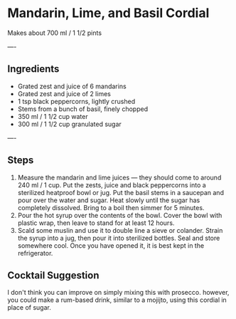 # Mandarin, Lime, and Basil Cordial

Makes about 700 ml / 1 1/2 pints

—-

## Ingredients

* Grated zest and juice of 6 mandarins
* Grated zest and juice of 2 limes
* 1 tsp black peppercorns, lightly crushed
* Stems from a bunch of basil, finely chopped
* 350 ml / 1 1/2 cup water
* 300 ml / 1 1/2 cup granulated sugar

—-

## Steps

1.  Measure the mandarin and lime juices — they should come to around 240 ml / 1 cup. Put the zests, juice and black peppercorns into a sterilized heatproof bowl or jug. Put the basil stems in a saucepan and pour over the water and sugar. Heat slowly until the sugar has completely dissolved. Bring to a boil then simmer for 5 minutes.
2.  Pour the hot syrup over the contents of the bowl. Cover the bowl with plastic wrap, then leave to stand for at least 12 hours.
3.  Scald some muslin and use it to double line a sieve or colander. Strain the syrup into a jug, then pour it into sterilized bottles. Seal and store somewhere cool. Once you have opened it, it is best kept in the refrigerator.


## Cocktail Suggestion

I don't think you can improve on simply mixing this with prosecco. however, you could make a rum-based drink, similar to a mojijto, using this cordial in place of sugar.